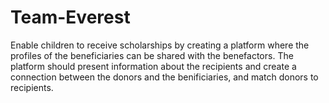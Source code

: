 # Team-Everest
Enable children to receive scholarships by creating a platform where the profiles of the beneficiaries can be shared with the benefactors. The platform should present information about the recipients and create a connection between the donors and the benificiaries, and match donors to recipients. 
